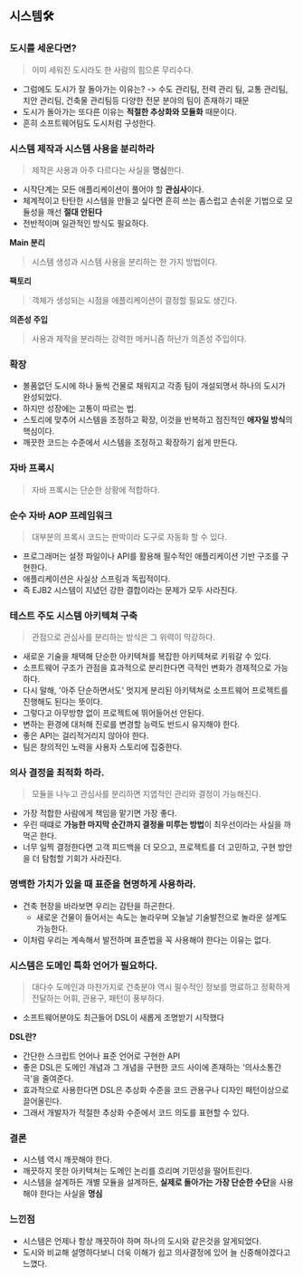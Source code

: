 ## 시스템🛠

### 도시를 세운다면?
> 이미 세워진 도시라도 한 사람의 힘으론 무리수다.
- 그럼에도 도시가 잘 돌아가는 이유는? 
-> 수도 관리팀, 전력 관리 팀, 교통 관리팀, 치안 관리팀, 건축물 관리팀등 다양한 전문 분야의 팀이 존재하기 때문
- 도시가 돌아가는 또다른 이유는 **적절한 추상화와 모듈화** 때문이다.
- 흔히 소프트웨어팀도 도시처럼 구성한다.

### 시스템 제작과 시스템 사용을 분리하라
> 제작은 사용과 아주 다르다는 사실을 **명심**한다.
- 시작단계는 모든 애플리케이션이 풀어야 할 **관심사**이다.
- 체계적이고 탄탄한 시스템을 만들고 싶다면 흔히 쓰는 좀스럽고 손쉬운 기법으로 모듈성을 깨선 **절대 안된다**
- 전반적이며 일관적인 방식도 필요하다.

**Main 분리**
> 시스템 생성과 시스템 사용을 분리하는 한 가지 방법이다.

**팩토리**
> 객체가 생성되는 시점을 애플리케이션이 결정할 필요도 생긴다.

**의존성 주입**
> 사용과 제작을 분리하는 강력한 메커니즘 하난가 의존성 주입이다.

### 확장
- 볼품없던 도시에 하나 둘씩 건물로 채워지고 각종 팀이 개설되명서 하나의 도시가 완성되었다.
- 하지만 성장에는 고통이 따르는 법.
- 스토리에 맞추어 시스템을 조정하고 확장, 이것을 반복하고 점진적인 **애자일 방식**의 핵심이다.
- 깨끗한 코드는 수준에서 시스템을 조정하고 확장하기 쉽게 만든다.

### 자바 프록시
> 자바 프록시는 단순한 상황에 적합하다.

### 순수 자바 AOP 프레임워크
> 대부분의 프록시 코드는 판박이라 도구로 자동화 할 수 있다.
- 프로그래머는 설정 파일이나 API를 활용해 필수적인 애플리케이션 기반 구조를 구현한다.
- 애플리케이션은 사실상 스프링과 독립적이다.
- 즉 EJB2 시스템이 지녔던 강한 결합이라는 문제가 모두 사라진다.

### 테스트 주도 시스템 아키텍쳐 구축
> 관점으로 관심사를 분리하는 방식은 그 위력이 막강하다.
- 새로운 기술을 채택해 단순한 아키텍쳐를 복잡한 아키텍쳐로 키워갈 수 있다.
- 소프트웨어 구조가 관점을 효과적으로 분리한다면 극적인 변화가 경제적으로 가능하다.
- 다시 말해, '아주 단순하면서도' 멋지게 분리된 아키텍쳐로 소프트웨어 프로젝트를 진행해도 된다는 뜻이다.
- 그렇다고 아무방향 없이 프로젝트에 뛰어들어선 안된다.
- 변하는 환경에 대처해 진로를 변경할 능력도 반드시 유지해야 한다.
- 좋은 API는 걸리적거리지 않아야 한다.
- 팀은 창의적인 노력을 사용자 스토리에 집중한다.

### 의사 결정을 최적화 하라.
> 모듈을 나누고 관심사를 분리하면 지엽적인 관리와 결정이 가능해진다.
- 가장 적합한 사람에게 책임을 맡기면 가장 좋다.
- 우린 때떄로 **가능한 마지막 순간까지 결정을 미루는 방법**이 최우선이라는 사실을 까먹곤 한다.
- 너무 일찍 결정한다면 고객 피드백을 더 모으고, 프로젝트를 더 고민하고, 구현 방안을 더 탐험할 기회가 사라진다.

### 명백한 가치가 있을 때 표준을 현명하게 사용하라.
- 건축 현장을 바라보면 우리는 감탄을 하곤한다.
  - 새로운 건물이 들어서는 속도는 놀라우며 오늘날 기술발전으로 놀라운 설계도 가능한다.
- 이처럼 우리는 계속해서 발전하며 표준법을 꼭 사용해야 한다는 이유는 없다.

### 시스템은 도메인 특화 언어가 필요하다.
> 대다수 도메인과 마찬가지로 건축분야 역시 필수적인 정보를 명료하고 정확하게 전달하는 어휘, 관용구, 패턴이 풍부하다.
- 소프트웨어분야도 최근들어 DSL이 새롭게 조명받기 시작했다

**DSL란?**
- 간단한 스크립트 언어나 표준 언어로 구현한 API
- 좋은 DSL은 도메인 개념과 그 개념을 구현한 코드 사이에 존재하는 '의사소통간극'을 줄여준다.
- 효과적으로 사용한다면 DSL은 추상화 수준을 코드 관용구나 디자인 패턴이상으로 끌어올린다.
- 그래서 개발자가 적절한 추상화 수준에서 코드 의도를 표현할 수 있다.

### 결론
- 시스템 역시 깨끗해야 한다.
- 깨끗하지 못한 아키텍쳐는 도메인 논리를 흐리며 기민성을 떨어트린다.
- 시스템을 설계하든 개별 모듈을 설계하든, **실제로 돌아가는 가장 단순한 수단**을 사용해야 한다는 사실을 **명심**

### 느낀점
- 시스템은 언제나 항상 깨끗하야 하며 하나의 도시와 같은것을 알게되었다.
- 도시와 비교해 설명하다보니 더욱 이해가 쉽고 의사결정에 있어 늘 신중해야겠다고 느꼈다.
